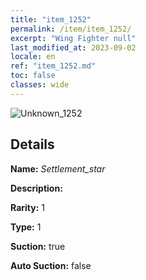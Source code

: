 ```yaml
---
title: "item_1252"
permalink: /item/item_1252/
excerpt: "Wing Fighter null"
last_modified_at: 2023-09-02
locale: en
ref: "item_1252.md"
toc: false
classes: wide
---
```



 ![Unknown_1252](/images/item/Settlement_star_p.png)



## Details

 **Name:** *Settlement_star* 

 **Description:** 

 **Rarity:** 1 

 **Type:** 1 

 **Suction:** true 

 **Auto Suction:** false 


